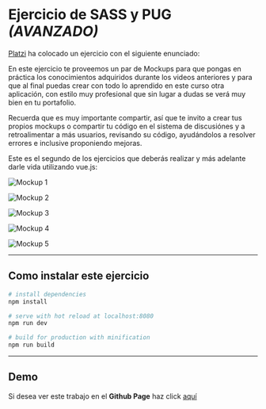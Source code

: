 # Ejercicio de SASS y PUG ***(AVANZADO)***

[Platzi](https://platzi.com) ha colocado un ejercicio con el siguiente enunciado:

En este ejercicio te proveemos un par de Mockups para que pongas en práctica los conocimientos adquiridos durante los videos anteriores y para que al final puedas crear con todo lo aprendido en este curso otra aplicación, con estilo muy profesional que sin lugar a dudas se verá muy bien en tu portafolio.

Recuerda que es muy importante compartir, así que te invito a crear tus propios mockups o compartir tu código en el sistema de discusiónes y a retroalimentar a más usuarios, revisando su código, ayudándolos a resolver errores e inclusive proponiendo mejoras.

Este es el segundo de los ejercicios que deberás realizar y más adelante darle vida utilizando vue.js:

![Mockup 1](https://static.platzi.com/media/user_upload/final-22863714-eddb-4e50-b027-5e5bb50b52a7.jpg)

![Mockup 2](https://static.platzi.com/media/user_upload/header-40cff51c-443e-46f4-971c-677c034040d2.jpg)

![Mockup 3](https://static.platzi.com/media/user_upload/barra%20lateral-dc4ee6a5-7821-4a82-806a-cdc642da6c07.jpg)

![Mockup 4](https://static.platzi.com/media/user_upload/card-f514a7b9-268e-4305-b339-05a3aa9f09b2.jpg)

![Mockup 5](https://static.platzi.com/media/user_upload/logo-d871d30b-ac23-4240-93f3-13e49084d80b.jpg)

---

## Como instalar este ejercicio

``` bash
# install dependencies
npm install

# serve with hot reload at localhost:8080
npm run dev

# build for production with minification
npm run build
```

---

## Demo

Si desea ver este trabajo en el **Github Page** haz click [aquí](https://vidaldev.github.io/sass-pug_avanzado/)
